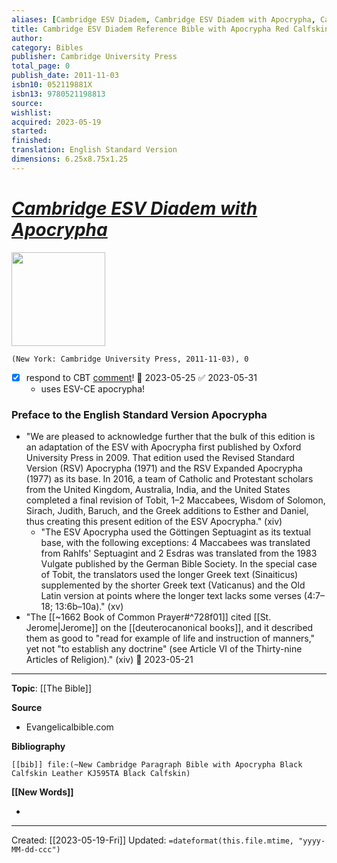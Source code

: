```yaml
---
aliases: [Cambridge ESV Diadem, Cambridge ESV Diadem with Apocrypha, Cambridge ESV Diadem Reference Bible with Apocrypha Red Calfskin]
title: Cambridge ESV Diadem Reference Bible with Apocrypha Red Calfskin
author: 
category: Bibles
publisher: Cambridge University Press
total_page: 0
publish_date: 2011-11-03
isbn10: 052119881X
isbn13: 9780521198813
source: 
wishlist: 
acquired: 2023-05-19
started: 
finished: 
translation: English Standard Version
dimensions: 6.25x8.75x1.25
---
```

# *[Cambridge ESV Diadem with Apocrypha](https://evangelicalbible.com/product/cambridge-esv-diadem-reference-bible-with-apocrypha-red-calfskin-leather-red-letter-text/)*

<img src="https://evangelicalbible.com/wp-content/uploads/2023/01/ESV-DIADEM-9781009087919A.jpg" width=150>

`(New York: Cambridge University Press, 2011-11-03), 0`


- [x] respond to CBT [comment](https://catholicbibletalk.com/2022/05/esv-diadem-w-apocrypha-red-calfskin-leather-edge-lined-review/)! 📅 2023-05-25 ✅ 2023-05-31
	- uses ESV-CE apocrypha! 

### Preface to the English Standard Version Apocrypha
- "We are pleased to acknowledge further that the bulk of this edition is an adaptation of the ESV with Apocrypha first published by Oxford University Press in 2009. That edition used the Revised Standard Version (RSV) Apocrypha (1971) and the RSV Expanded Apocrypha (1977) as its base. In 2016, a team of Catholic and Protestant scholars from the United Kingdom, Australia, India, and the United States completed a final revision of Tobit, 1–2 Maccabees, Wisdom of Solomon, Sirach, Judith, Baruch, and the Greek additions to Esther and Daniel, thus creating this present edition of the ESV Apocrypha." (xiv)
	- "The ESV Apocrypha used the Göttingen Septuagint as its textual base, with the following exceptions: 4 Maccabees was translated from Rahlfs' Septuagint and 2 Esdras was translated from the 1983 Vulgate published by the German Bible Society. In the special case of Tobit, the translators used the longer Greek text (Sinaiticus) supplemented by the shorter Greek text (Vaticanus) and the Old Latin version at points where the longer text lacks some verses (4:7–18; 13:6b–10a)." (xv)
- "The [[~1662 Book of Common Prayer#^728f01]] cited [[St. Jerome|Jerome]] on the [[deuterocanonical books]], and it described them as good to "read for example of life and instruction of manners," yet not "to establish any doctrine" (see Article VI of the Thirty-nine Articles of Religion)." (xiv) 📅 2023-05-21

--- 
**Topic**: [[The Bible]]

**Source**
- Evangelicalbible.com

**Bibliography**

```query
[[bib]] file:(~New Cambridge Paragraph Bible with Apocrypha Black Calfskin Leather KJ595TA Black Calfskin)
```
 

**[[New Words]]**

- 

---
Created: [[2023-05-19-Fri]]
Updated: `=dateformat(this.file.mtime, "yyyy-MM-dd-ccc")`